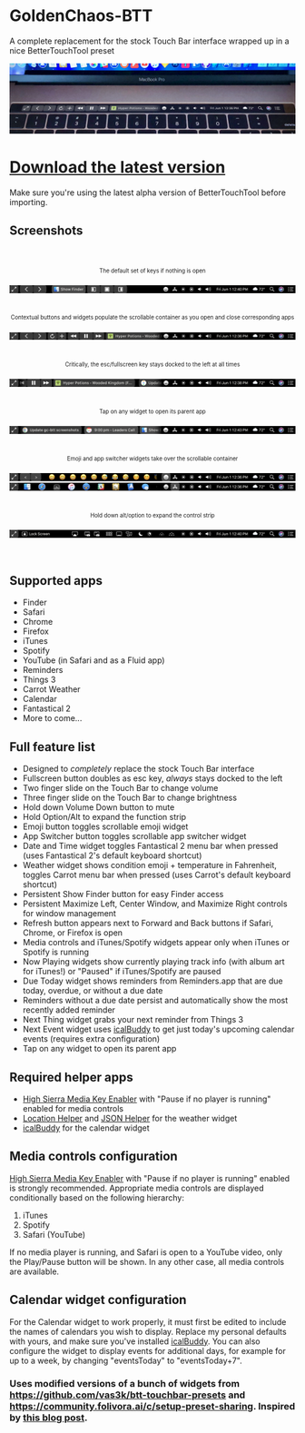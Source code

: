 # GoldenChaos-BTT
A complete replacement for the stock Touch Bar interface wrapped up in a nice BetterTouchTool preset

![Photo](https://github.com/GoldenChaos/GoldenChaos-BTT/blob/master/cool-photo.jpg?raw=true)

# [Download the latest version](https://github.com/GoldenChaos/GoldenChaos-BTT/raw/master/goldenchaos-btt.bttpresetcompressed)
Make sure you're using the latest alpha version of BetterTouchTool before importing.

## Screenshots
<br/>
<p align="center"><sub><sup>The default set of keys if nothing is open</sup></sub></p>

![](https://github.com/GoldenChaos/GoldenChaos-BTT/blob/master/screenshot-1.png?raw=true)
<br/><br/>
<p align="center"><sub><sup>Contextual buttons and widgets populate the scrollable container as you open and close corresponding apps</sup></sub></p>

![](https://github.com/GoldenChaos/GoldenChaos-BTT/blob/master/screenshot-2.png?raw=true)
<br/><br/>
<p align="center"><sub><sup>Critically, the esc/fullscreen key stays docked to the left at all times</sup></sub></p>

![](https://github.com/GoldenChaos/GoldenChaos-BTT/blob/master/screenshot-4.png?raw=true)
<br/><br/>
<p align="center"><sub><sup>Tap on any widget to open its parent app</sup></sub></p>

![](https://github.com/GoldenChaos/GoldenChaos-BTT/blob/master/screenshot-3.png?raw=true)
<br/><br/>
<p align="center"><sub><sup>Emoji and app switcher widgets take over the scrollable container</sup></sub></p>

![](https://github.com/GoldenChaos/GoldenChaos-BTT/blob/master/screenshot-5.png?raw=true)
![](https://github.com/GoldenChaos/GoldenChaos-BTT/blob/master/screenshot-6.png?raw=true)
<br/><br/>
<p align="center"><sub><sup>Hold down alt/option to expand the control strip</sup></sub></p>

![](https://github.com/GoldenChaos/GoldenChaos-BTT/blob/master/screenshot-7.png?raw=true)

<br/>

## Supported apps

- Finder
- Safari
- Chrome
- Firefox
- iTunes
- Spotify
- YouTube (in Safari and as a Fluid app)
- Reminders
- Things 3
- Carrot Weather
- Calendar
- Fantastical 2
- More to come...

## Full feature list

- Designed to *completely* replace the stock Touch Bar interface
- Fullscreen button doubles as esc key, *always* stays docked to the left
- Two finger slide on the Touch Bar to change volume
- Three finger slide on the Touch Bar to change brightness
- Hold down Volume Down button to mute
- Hold Option/Alt to expand the function strip
- Emoji button toggles scrollable emoji widget
- App Switcher button toggles scrollable app switcher widget
- Date and Time widget toggles Fantastical 2 menu bar when pressed (uses Fantastical 2's default keyboard shortcut)
- Weather widget shows condition emoji + temperature in Fahrenheit, toggles Carrot menu bar when pressed (uses Carrot's default keyboard shortcut)
- Persistent Show Finder button for easy Finder access
- Persistent Maximize Left, Center Window, and Maximize Right controls for window management
- Refresh button appears next to Forward and Back buttons if Safari, Chrome, or Firefox is open
- Media controls and iTunes/Spotify widgets appear only when iTunes or Spotify is running
- Now Playing widgets show currently playing track info (with album art for iTunes!) or "Paused" if iTunes/Spotify are paused
- Due Today widget shows reminders from Reminders.app that are due today, overdue, or without a due date
- Reminders without a due date persist and automatically show the most recently added reminder
- Next Thing widget grabs your next reminder from Things 3
- Next Event widget uses [icalBuddy](http://hasseg.org/icalBuddy/) to get just today's upcoming calendar events (requires extra configuration)
- Tap on any widget to open its parent app

## Required helper apps

- [High Sierra Media Key Enabler](http://milgra.com/high-sierra-media-key-enabler.html) with "Pause if no player is running" enabled for media controls
- [Location Helper](http://www.mousedown.net/mouseware/LocationHelper.html) and [JSON Helper](http://www.mousedown.net/mouseware/JSONHelper.html) for the weather widget
- [icalBuddy](http://hasseg.org/icalBuddy/) for the calendar widget

## Media controls configuration

[High Sierra Media Key Enabler](http://milgra.com/high-sierra-media-key-enabler.html) with "Pause if no player is running" enabled is strongly recommended. Appropriate media controls are displayed conditionally based on the following hierarchy:

1. iTunes
2. Spotify
3. Safari (YouTube)

If no media player is running, and Safari is open to a YouTube video, only the Play/Pause button will be shown. In any other case, all media controls are available.

## Calendar widget configuration

For the Calendar widget to work properly, it must first be edited to include the names of calendars you wish to display. Replace my personal defaults with yours, and make sure you've installed [icalBuddy](http://hasseg.org/icalBuddy/). You can also configure the widget to display events for additional days, for example for up to a week, by changing "eventsToday" to "eventsToday+7".

### Uses modified versions of a bunch of widgets from https://github.com/vas3k/btt-touchbar-presets and https://community.folivora.ai/c/setup-preset-sharing. Inspired by [this blog post](http://vas3k.com/blog/touchbar/).
